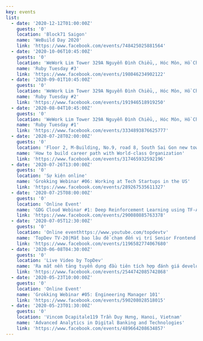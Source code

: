 ```yaml
---
key: events
list:
  - date: '2020-12-12T01:00:00Z'
    guests: '0'
    location: 'Block71 Saigon'
    name: 'WeBuild Day 2020'
    link: 'https://www.facebook.com/events/748425025881564'
  - date: '2020-10-06T10:45:00Z'
    guests: '0'
    location: 'WeWork Lim Tower 329A Nguyễn Đình Chiểu,, Hóc Môn, Hồ Chí Minh, Vietnam 00000'
    name: 'Ruby Tuesday #3'
    link: 'https://www.facebook.com/events/198046234902122'
  - date: '2020-09-01T10:45:00Z'
    guests: '0'
    location: 'WeWork Lim Tower 329A Nguyễn Đình Chiểu,, Hóc Môn, Hồ Chí Minh, Vietnam 00000'
    name: 'Ruby Tuesday #2'
    link: 'https://www.facebook.com/events/191946518919250'
  - date: '2020-08-04T10:45:00Z'
    guests: '0'
    location: 'WeWork Lim Tower 329A Nguyễn Đình Chiểu,, Hóc Môn, Hồ Chí Minh, Vietnam 00000'
    name: 'Ruby Tuesday #1'
    link: 'https://www.facebook.com/events/3334893876625777'
  - date: '2020-07-28T02:00:00Z'
    guests: '0'
    location: 'Floor 2, M-Building, No.9, road 8, South Sai Gon new town, Tan Phu ward, District 7, HCMC'
    name: 'How to build career path with World-class Organization'
    link: 'https://www.facebook.com/events/317465932592196'
  - date: '2020-07-26T13:00:00Z'
    guests: '0'
    location: 'Sự kiện online'
    name: 'Grokking Webinar #06: Working at Tech Startups in the US'
    link: 'https://www.facebook.com/events/289267535611327'
  - date: '2020-07-25T08:00:00Z'
    guests: '0'
    location: 'Online Event'
    name: 'GDG Cloud Webinar #1: Deep Reinforcement Learning using TF-Agent'
    link: 'https://www.facebook.com/events/290080885763378'
  - date: '2020-07-05T12:30:00Z'
    guests: '0'
    location: 'Online eventhttps://www.youtube.com/topdevtv'
    name: 'TopDev TV-20|Mất bao lâu để chạm đến vị trí Senior Frontend Dev?'
    link: 'https://www.facebook.com/events/1196582774067680'
  - date: '2020-06-08T04:30:00Z'
    guests: '0'
    location: 'Live Video by TopDev'
    name: 'Ra mắt nền tảng tuyển dụng đầu tiên tích hợp đánh giá developer'
    link: 'https://www.facebook.com/events/2544742085742868'
  - date: '2020-05-23T10:00:00Z'
    guests: '0'
    location: 'Online Event'
    name: 'Grokking Webinar #05: Engineering Manager 101'
    link: 'https://www.facebook.com/events/590208028518015'
  - date: '2020-05-23T01:30:00Z'
    guests: '0'
    location: 'Vincom Dcapitale119 Trần Duy Hưng, Hanoi, Vietnam'
    name: 'Advanced Analytics in Digital Banking and Technologies'
    link: 'https://www.facebook.com/events/489664208634857'
---
```

